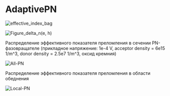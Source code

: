 # AdaptivePN

![effective_index_bag](https://github.com/Andorfim/AdaptivePN/assets/41545117/e0126831-9ff3-43cf-a9ae-138f97e07bda)



![Figure_delta_n(e, h)](https://github.com/Andorfim/AdaptivePN/assets/41545117/299d5f66-3d3d-477d-bbf5-9deaaa3e45c7)



Распределение эффективного показателя преломления в сечении PN-фазовращателе (прикладное напряжение: 1e-4 V, acceptor density = 6e15 1/m^3, donor density = 2.5e7 1/m^3, оксид кремния)



![All-PN](https://github.com/Andorfim/AdaptivePN/assets/41545117/26a8b77b-4bb3-452d-96fb-f401a8e427fe)






Распределение эффективного показателя преломления в области обеднения




![Local-PN](https://github.com/Andorfim/AdaptivePN/assets/41545117/ef418b98-fa41-440c-a4b0-4f16a835d85e)
